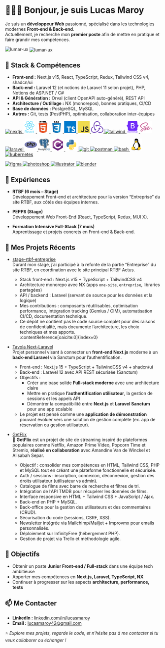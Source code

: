 # 🏄🏼‍♂️ Bonjour, je suis Lucas Maroy

Je suis un **développeur Web** passionné, spécialisé dans les technologies modernes **Front-end & Back-end**.  
Actuellement, je recherche mon **premier poste** afin de mettre en pratique et faire grandir mes compétences.

<p><img align="left" src="https://github-readme-stats.vercel.app/api/top-langs?username=lumar-ux&show_icons=true&locale=en&layout=compact" alt="lumar-ux" /></p>

<p>&nbsp;<img align="center" src="https://github-readme-stats.vercel.app/api?username=lumar-ux&show_icons=true&locale=en" alt="lumar-ux" /></p>

## 🚀 Stack & Compétences

- **Front-end :** Next.js v15, React, TypeScript, Redux, Tailwind CSS v4, shadcn/ui
- **Back-end :** Laravel 12 (et notions de Laravel 11 selon projet), PHP, Notions de ASP.NET / C#
- **API & Génération :** Orval (client OpenAPI auto-généré), REST API
- **Architecture / Outillage :** NX (monorepos), bonnes pratiques, CI/CD
- **Base de données :** PostgreSQL, MySQL
- **Autres :** Git, tests (PestPHP), optimisation, collaboration inter-équipes

<!-- Frontend -->
<p align="left">

  
  <!-- Frameworks Frontend -->
  <a href="https://nextjs.org/" target="_blank" rel="noreferrer">
    <img src="https://cdn.brandfetch.io/id2alue-rx/theme/dark/idqNI71Hra.svg?c=1dxbfHSJFAPEGdCLU4o5B" alt="nextjs" width="40" height="40"/>
  </a>
  <a href="https://reactjs.org/" target="_blank" rel="noreferrer">
    <img src="https://raw.githubusercontent.com/devicons/devicon/master/icons/react/react-original-wordmark.svg" alt="react" width="40" height="40"/>
  </a>
  <!-- HTML / CSS / JS -->
  <a href="https://www.w3.org/html/" target="_blank" rel="noreferrer">
    <img src="https://raw.githubusercontent.com/devicons/devicon/master/icons/html5/html5-original-wordmark.svg" alt="html5" width="40" height="40"/>
  </a>
  <a href="https://www.w3schools.com/css/" target="_blank" rel="noreferrer">
    <img src="https://raw.githubusercontent.com/devicons/devicon/master/icons/css3/css3-original-wordmark.svg" alt="css3" width="40" height="40"/>
  </a>
  <a href="https://www.typescriptlang.org/" target="_blank" rel="noreferrer">
    <img src="https://raw.githubusercontent.com/devicons/devicon/master/icons/typescript/typescript-original.svg" alt="typescript" width="40" height="40"/>
  </a>
  <a href="https://developer.mozilla.org/en-US/docs/Web/JavaScript" target="_blank" rel="noreferrer">
    <img src="https://raw.githubusercontent.com/devicons/devicon/master/icons/javascript/javascript-original.svg" alt="javascript" width="40" height="40"/>
  </a>
  <!-- React Add-ons -->
  <a href="https://redux.js.org" target="_blank" rel="noreferrer">
    <img src="https://raw.githubusercontent.com/devicons/devicon/master/icons/redux/redux-original.svg" alt="redux" width="40" height="40"/>
  </a>
  
  <!-- CSS Frameworks -->
  <a href="https://tailwindcss.com/" target="_blank" rel="noreferrer">
    <img src="https://www.vectorlogo.zone/logos/tailwindcss/tailwindcss-icon.svg" alt="tailwind" width="40" height="40"/>
  </a>
  <a href="https://getbootstrap.com" target="_blank" rel="noreferrer">
    <img src="https://raw.githubusercontent.com/devicons/devicon/master/icons/bootstrap/bootstrap-plain-wordmark.svg" alt="bootstrap" width="40" height="40"/>
  </a>
  <a href="https://sass-lang.com" target="_blank" rel="noreferrer">
    <img src="https://raw.githubusercontent.com/devicons/devicon/master/icons/sass/sass-original.svg" alt="sass" width="40" height="40"/>
  </a>
</p>

<!-- Backend -->
<p align="left">
  <a href="https://laravel.com/" target="_blank" rel="noreferrer">
    <img src="https://upload.wikimedia.org/wikipedia/commons/9/9a/Laravel.svg" alt="laravel" width="40" height="40"/>
  </a>
  <a href="https://www.php.net" target="_blank" rel="noreferrer">
    <img src="https://raw.githubusercontent.com/devicons/devicon/master/icons/php/php-original.svg" alt="php" width="40" height="40"/>
  </a>
  <a href="https://www.postgresql.org" target="_blank" rel="noreferrer">
    <img src="https://raw.githubusercontent.com/devicons/devicon/master/icons/postgresql/postgresql-original-wordmark.svg" alt="postgresql" width="40" height="40"/>
  </a>
  <a href="https://www.w3schools.com/cs/" target="_blank" rel="noreferrer">
    <img src="https://raw.githubusercontent.com/devicons/devicon/master/icons/csharp/csharp-original.svg" alt="csharp" width="40" height="40"/>
  </a>
  <a href="https://www.python.org" target="_blank" rel="noreferrer">
    <img src="https://raw.githubusercontent.com/devicons/devicon/master/icons/python/python-original.svg" alt="python" width="40" height="40"/>
  </a>
<!-- Outils & DevOps -->
  <a href="https://git-scm.com/" target="_blank" rel="noreferrer">
    <img src="https://www.vectorlogo.zone/logos/git-scm/git-scm-icon.svg" alt="git" width="40" height="40"/>
  </a>
  <a href="https://postman.com" target="_blank" rel="noreferrer">
    <img src="https://www.vectorlogo.zone/logos/getpostman/getpostman-icon.svg" alt="postman" width="40" height="40"/>
  </a>
  <a href="https://www.gnu.org/software/bash/" target="_blank" rel="noreferrer">
    <img src="https://www.vectorlogo.zone/logos/gnu_bash/gnu_bash-icon.svg" alt="bash" width="40" height="40"/>
  </a>
  <a href="https://www.linux.org/" target="_blank" rel="noreferrer">
    <img src="https://raw.githubusercontent.com/devicons/devicon/master/icons/linux/linux-original.svg" alt="linux" width="40" height="40"/>
  </a>
  <a href="https://kubernetes.io" target="_blank" rel="noreferrer">
    <img src="https://www.vectorlogo.zone/logos/kubernetes/kubernetes-icon.svg" alt="kubernetes" width="40" height="40"/>
  </a>
</p>

<!-- Design -->
<p align="left">
  <a href="https://www.figma.com/" target="_blank" rel="noreferrer">
    <img src="https://www.vectorlogo.zone/logos/figma/figma-icon.svg" alt="figma" width="40" height="40"/>
  </a>
  <a href="https://www.photoshop.com/en" target="_blank" rel="noreferrer">
    <img src="https://upload.wikimedia.org/wikipedia/commons/a/af/Adobe_Photoshop_CC_icon.svg" alt="photoshop" width="40" height="40"/>
  </a>
  <a href="https://www.adobe.com/in/products/illustrator.html" target="_blank" rel="noreferrer">
    <img src="https://upload.wikimedia.org/wikipedia/commons/f/fb/Adobe_Illustrator_CC_icon.svg" alt="illustrator" width="40" height="40"/>
  </a>
  <a href="https://www.blender.org/" target="_blank" rel="noreferrer">
    <img src="https://upload.wikimedia.org/wikipedia/commons/0/0c/Blender_logo_no_text.svg" alt="blender" width="40" height="40"/>
  </a>
</p>

## 💼 Expériences

- **RTBF (6 mois – Stage)**  
  Développement Front-end et architecture pour la version “Entreprise” du site RTBF, aux côtés des équipes internes.  

- **PEPPS (Stage)**  
  Développement Web Front-End (React, TypeScript, Redux, MUI X).  

- **Formation Intensive Full-Stack (7 mois)**  
  Apprentissage et projets concrets en Front-end & Back-end.  

## 📂 Mes Projets Récents

- [stage-rtbf-entreprise](https://github.com/Lumar-ux/stage-rtbf-entreprise)  
  Durant mon stage, j’ai participé à la refonte de la partie “Entreprise” du site RTBF, en coordination avec le site principal RTBF Actus.  
  - Stack front-end : Next.js v15 + TypeScript + TailwindCSS v4  
  - Architecture monorepo avec NX (apps `one-site`, `entreprise`, libraries partagées)  
  - API / backend : Laravel (servant de source pour les données et la logique)  
  - Mes contributions : composants réutilisables, optimisation performance, intégration tracking (Gemius / CIM), automatisation CI/CD, documentation technique.  
  - Ce dépôt ne contient pas le code source complet pour des raisons de confidentialité, mais documente l’architecture, les choix techniques et mes apports.  
  :contentReference[oaicite:0]{index=0}  

- [Tavola Next-Laravel](https://github.com/Lumar-ux/tavola-next-laravel)  
  Projet personnel visant à connecter un **front-end Next.js** moderne à un **back-end Laravel** via Sanctum pour l’authentification.  
  - Front-end : Next.js 15 + TypeScript + TailwindCSS v4 + shadcn/ui  
  - Back-end : Laravel 12 avec API REST sécurisée (Sanctum)  
  - Objectifs :  
    - Créer une base solide **Full-stack moderne** avec une architecture claire  
    - Mettre en pratique **l’authentification utilisateur**, la gestion de sessions et les appels API  
    - Démontrer la compatibilité entre **Next.js** et **Laravel Sanctum** pour une app scalable  
  - Le projet est pensé comme une **application de démonstration** pouvant évoluer vers une solution de gestion complète (ex. app de réservation ou gestion utilisateur).  

- [GetFlix](https://github.com/Lumar-ux/getflixProject)  
  🎥 **GetFlix** est un projet de site de streaming inspiré de plateformes populaires comme Netflix, Amazon Prime Video, Popcorn Time et Stremio, **réalisé en collaboration** avec Amandine Van de Winckel et Alisabah Separ.  
  - Objectif : consolider mes compétences en HTML, Tailwind CSS, PHP et MySQL tout en créant une plateforme fonctionnelle et sécurisée.  
  - Auth / sessions : inscription, connexion, déconnexion, gestion des droits utilisateur (utilisateur vs admin).  
  - Catalogue de films avec barre de recherche et filtres de tri.  
  - Intégration de l’API TMDB pour récupérer les données de films.  
  - Interface responsive en HTML + Tailwind CSS + JavaScript / Ajax.  
  - Back-end en PHP + MySQL.  
  - Back-office pour la gestion des utilisateurs et des commentaires (CRUD).  
  - Sécurisation du code (sessions, CSRF, XSS).  
  - Newsletter intégrée via Mailchimp/Mailjet + Improvmx pour emails personnalisés.  
  - Déploiement sur InfinityFree (hébergement PHP).  
  - Gestion de projet via Trello et méthodologie agile.


## 🎯 Objectifs

- Obtenir un poste **Junior Front-end / Full-stack** dans une équipe tech ambitieuse  
- Apporter mes compétences en **Next.js, Laravel, TypeScript, NX**  
- Continuer à progresser sur les aspects **architecture, performance, tests**  


## 📫 Me Contacter

- **LinkedIn :** [linkedin.com/in/lucasmaroy](https://www.linkedin.com/in/lucasmaroy/)  
- **Email :** lucasmaroy42@gmail.com

⭐️ *Explore mes projets, regarde le code, et n’hésite pas à me contacter si tu veux collaborer ou échanger !*
<!--
**Lumar-ux/Lumar-ux** is a ✨ _special_ ✨ repository because its `README.md` (this file) appears on your GitHub profile.

Here are some ideas to get you started:

- 🔭 I’m currently working on ...
- 🌱 I’m currently learning ...
- 👯 I’m looking to collaborate on ...
- 🤔 I’m looking for help with ...
- 💬 Ask me about ...
- 📫 How to reach me: ...
- 😄 Pronouns: ...
- ⚡ Fun fact: ...
-->
